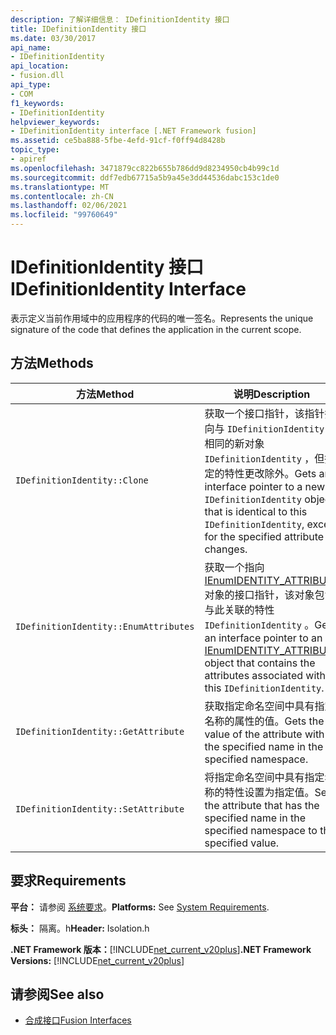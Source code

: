 ```yaml
---
description: 了解详细信息： IDefinitionIdentity 接口
title: IDefinitionIdentity 接口
ms.date: 03/30/2017
api_name:
- IDefinitionIdentity
api_location:
- fusion.dll
api_type:
- COM
f1_keywords:
- IDefinitionIdentity
helpviewer_keywords:
- IDefinitionIdentity interface [.NET Framework fusion]
ms.assetid: ce5ba888-5fbe-4efd-91cf-f0ff94d8428b
topic_type:
- apiref
ms.openlocfilehash: 3471879cc822b655b786dd9d8234950cb4b99c1d
ms.sourcegitcommit: ddf7edb67715a5b9a45e3dd44536dabc153c1de0
ms.translationtype: MT
ms.contentlocale: zh-CN
ms.lasthandoff: 02/06/2021
ms.locfileid: "99760649"
---
```

# <a name="idefinitionidentity-interface"></a><span data-ttu-id="a1d8d-103">IDefinitionIdentity 接口</span><span class="sxs-lookup"><span data-stu-id="a1d8d-103">IDefinitionIdentity Interface</span></span>

<span data-ttu-id="a1d8d-104">表示定义当前作用域中的应用程序的代码的唯一签名。</span><span class="sxs-lookup"><span data-stu-id="a1d8d-104">Represents the unique signature of the code that defines the application in the current scope.</span></span>  
  
## <a name="methods"></a><span data-ttu-id="a1d8d-105">方法</span><span class="sxs-lookup"><span data-stu-id="a1d8d-105">Methods</span></span>  
  
|<span data-ttu-id="a1d8d-106">方法</span><span class="sxs-lookup"><span data-stu-id="a1d8d-106">Method</span></span>|<span data-ttu-id="a1d8d-107">说明</span><span class="sxs-lookup"><span data-stu-id="a1d8d-107">Description</span></span>|  
|------------|-----------------|  
|`IDefinitionIdentity::Clone`|<span data-ttu-id="a1d8d-108">获取一个接口指针，该指针指向与 `IDefinitionIdentity` 此相同的新对象 `IDefinitionIdentity` ，但指定的特性更改除外。</span><span class="sxs-lookup"><span data-stu-id="a1d8d-108">Gets an interface pointer to a new `IDefinitionIdentity` object that is identical to this `IDefinitionIdentity`, except for the specified attribute changes.</span></span>|  
|`IDefinitionIdentity::EnumAttributes`|<span data-ttu-id="a1d8d-109">获取一个指向 [IEnumIDENTITY_ATTRIBUTE](ienumidentity-attribute-interface.md) 对象的接口指针，该对象包含与此关联的特性 `IDefinitionIdentity` 。</span><span class="sxs-lookup"><span data-stu-id="a1d8d-109">Gets an interface pointer to an [IEnumIDENTITY_ATTRIBUTE](ienumidentity-attribute-interface.md) object that contains the attributes associated with this `IDefinitionIdentity`.</span></span>|  
|`IDefinitionIdentity::GetAttribute`|<span data-ttu-id="a1d8d-110">获取指定命名空间中具有指定名称的属性的值。</span><span class="sxs-lookup"><span data-stu-id="a1d8d-110">Gets the value of the attribute with the specified name in the specified namespace.</span></span>|  
|`IDefinitionIdentity::SetAttribute`|<span data-ttu-id="a1d8d-111">将指定命名空间中具有指定名称的特性设置为指定值。</span><span class="sxs-lookup"><span data-stu-id="a1d8d-111">Sets the attribute that has the specified name in the specified namespace to the specified value.</span></span>|  
  
## <a name="requirements"></a><span data-ttu-id="a1d8d-112">要求</span><span class="sxs-lookup"><span data-stu-id="a1d8d-112">Requirements</span></span>  

 <span data-ttu-id="a1d8d-113">**平台：** 请参阅 [系统要求](../../get-started/system-requirements.md)。</span><span class="sxs-lookup"><span data-stu-id="a1d8d-113">**Platforms:** See [System Requirements](../../get-started/system-requirements.md).</span></span>  
  
 <span data-ttu-id="a1d8d-114">**标头：** 隔离。h</span><span class="sxs-lookup"><span data-stu-id="a1d8d-114">**Header:** Isolation.h</span></span>  
  
 <span data-ttu-id="a1d8d-115">**.NET Framework 版本：**[!INCLUDE[net_current_v20plus](../../../../includes/net-current-v20plus-md.md)]</span><span class="sxs-lookup"><span data-stu-id="a1d8d-115">**.NET Framework Versions:** [!INCLUDE[net_current_v20plus](../../../../includes/net-current-v20plus-md.md)]</span></span>  
  
## <a name="see-also"></a><span data-ttu-id="a1d8d-116">请参阅</span><span class="sxs-lookup"><span data-stu-id="a1d8d-116">See also</span></span>

- [<span data-ttu-id="a1d8d-117">合成接口</span><span class="sxs-lookup"><span data-stu-id="a1d8d-117">Fusion Interfaces</span></span>](fusion-interfaces.md)
